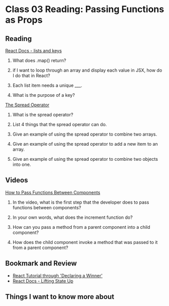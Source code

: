 # Class 03 Reading: Passing Functions as Props

## Reading
[React Docs - lists and keys](https://reactjs.org/docs/lists-and-keys.html)

1. What does .map() return?

2. if I want to loop through an array and display each value in JSX, how do I do that in React?

3. Each list item needs a unique ___.

4. What is the purpose of a key?

[The Spread Operator](https://medium.com/coding-at-dawn/how-to-use-the-spread-operator-in-javascript-b9e4a8b06fab)

1. What is the spread operator?

2. List 4 things that the spread operator can do.

3. Give an example of using the spread operator to combine two arrays.

4. Give an example of using the spread operator to add a new item to an array.

5. Give an example of using the spread operator to combine two objects into one.

## Videos

[How to Pass Functions Between Components](https://www.youtube.com/watch?v=c05OL7XbwXU)

1. In the video, what is the first step that the developer does to pass functions between components?

2. In your own words, what does the increment function do?

3. How can you pass a method from a parent component into a child component?

4. How does the child component invoke a method that was passed to it from a parent component?

## Bookmark and Review
- [React Tutorial through 'Declaring a Winner'](https://reactjs.org/tutorial/tutorial.html)
- [React Docs - Lifting State Up](https://reactjs.org/docs/lifting-state-up.html)

## Things I want to know more about